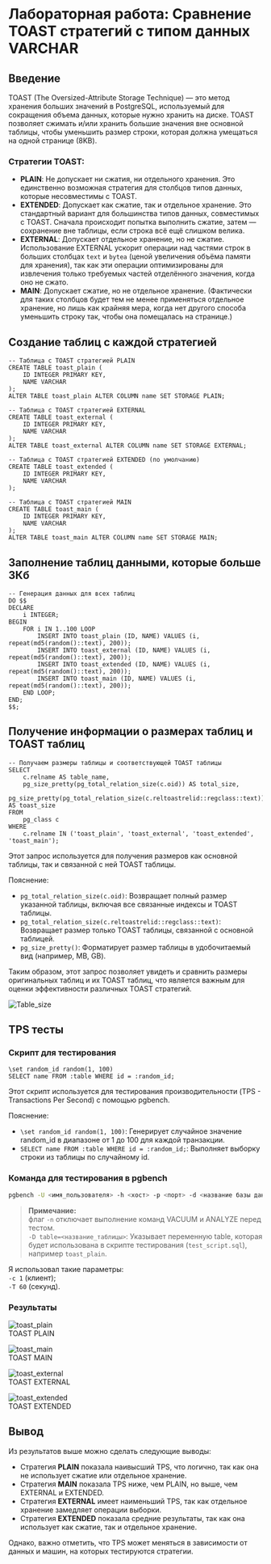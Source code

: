 # Лабораторная работа: Сравнение TOAST стратегий с типом данных VARCHAR

## Введение

TOAST (The Oversized-Attribute Storage Technique) — это метод хранения больших значений в PostgreSQL, используемый для сокращения объема данных, которые нужно хранить на диске. TOAST позволяет сжимать и/или хранить большие значения вне основной таблицы, чтобы уменьшить размер строки, которая должна умещаться на одной странице (8KB).

### Стратегии TOAST:

- **PLAIN**: Не допускает ни сжатия, ни отдельного хранения. Это единственно возможная стратегия для столбцов типов данных, которые несовместимы с TOAST.
- **EXTENDED**: Допускает как сжатие, так и отдельное хранение. Это стандартный вариант для большинства типов данных, совместимых с TOAST. Сначала происходит попытка выполнить сжатие, затем — сохранение вне таблицы, если строка всё ещё слишком велика.
- **EXTERNAL**: Допускает отдельное хранение, но не сжатие. Использование EXTERNAL ускорит операции над частями строк в больших столбцах `text` и `bytea` (ценой увеличения объёма памяти для хранения), так как эти операции оптимизированы для извлечения только требуемых частей отделённого значения, когда оно не сжато.
- **MAIN**: Допускает сжатие, но не отдельное хранение. (Фактически для таких столбцов будет тем не менее применяться отдельное хранение, но лишь как крайняя мера, когда нет другого способа уменьшить строку так, чтобы она помещалась на странице.)

## Создание таблиц с каждой стратегией

```pgsql
-- Таблица с TOAST стратегией PLAIN
CREATE TABLE toast_plain (
    ID INTEGER PRIMARY KEY,
    NAME VARCHAR
);
ALTER TABLE toast_plain ALTER COLUMN name SET STORAGE PLAIN;
```

```pgsql
-- Таблица с TOAST стратегией EXTERNAL
CREATE TABLE toast_external (
    ID INTEGER PRIMARY KEY,
    NAME VARCHAR
);
ALTER TABLE toast_external ALTER COLUMN name SET STORAGE EXTERNAL;
```

```pgsql
-- Таблица с TOAST стратегией EXTENDED (по умолчанию)
CREATE TABLE toast_extended (
    ID INTEGER PRIMARY KEY,
    NAME VARCHAR
);
```

```pgsql
-- Таблица с TOAST стратегией MAIN
CREATE TABLE toast_main (
    ID INTEGER PRIMARY KEY,
    NAME VARCHAR
);
ALTER TABLE toast_main ALTER COLUMN name SET STORAGE MAIN;
```

## Заполнение таблиц данными, которые больше 3Кб

```pgsql
-- Генерация данных для всех таблиц
DO $$
DECLARE
    i INTEGER;
BEGIN
    FOR i IN 1..100 LOOP
        INSERT INTO toast_plain (ID, NAME) VALUES (i, repeat(md5(random()::text), 200));
        INSERT INTO toast_external (ID, NAME) VALUES (i, repeat(md5(random()::text), 200));
        INSERT INTO toast_extended (ID, NAME) VALUES (i, repeat(md5(random()::text), 200));
        INSERT INTO toast_main (ID, NAME) VALUES (i, repeat(md5(random()::text), 200));
    END LOOP;
END;
$$;
```

## Получение информации о размерах таблиц и TOAST таблиц
```pgsql
-- Получаем размеры таблицы и соответствующей TOAST таблицы
SELECT
    c.relname AS table_name,
    pg_size_pretty(pg_total_relation_size(c.oid)) AS total_size,
    pg_size_pretty(pg_total_relation_size(c.reltoastrelid::regclass::text)) AS toast_size
FROM
    pg_class c
WHERE
    c.relname IN ('toast_plain', 'toast_external', 'toast_extended', 'toast_main');
```
Этот запрос используется для получения размеров как основной таблицы, так и связанной с ней TOAST таблицы.

Пояснение:

- `pg_total_relation_size(c.oid)`: Возвращает полный размер указанной таблицы, включая все связанные индексы и TOAST таблицы.
- `pg_total_relation_size(c.reltoastrelid::regclass::text)`: Возвращает размер только TOAST таблицы, связанной с основной таблицей.
- `pg_size_pretty()`: Форматирует размер таблицы в удобочитаемый вид (например, MB, GB).

Таким образом, этот запрос позволяет увидеть и сравнить размеры оригинальных таблиц и их TOAST таблиц, что является важным для оценки эффективности различных TOAST стратегий.

![Table_size](https://github.com/eto-uje-istoria/adv.-PostgreSQL/blob/TOAST/HW%232%20-%20TOAST/imgs%20RESULT/result_original_siza_and_toast_size.png)

## TPS тесты

### Скрипт для тестирования

```pgsql
\set random_id random(1, 100)
SELECT name FROM :table WHERE id = :random_id;
```
Этот скрипт используется для тестирования производительности (TPS - Transactions Per Second) с помощью pgbench.

Пояснение:

- `\set random_id random(1, 100)`: Генерирует случайное значение random_id в диапазоне от 1 до 100 для каждой транзакции.
- `SELECT name FROM :table WHERE id = :random_id;`: Выполняет выборку строки из таблицы по случайному id.

### Команда для тестирования в pgbench

```bash
pgbench -U <имя_пользователя> -h <хост> -p <порт> -d <название базы данных> -n -c <количество_параллельных_клиентов> -T <время_выполнения_теста> -D table=<название_таблицы> -f <путь_к_файлу_скрипта>
```

> **Примечание:**  
флаг `-n` отключает выполнение команд VACUUM и ANALYZE перед тестом.  
`-D table=<название_таблицы>`: Указывает переменную table, которая будет использована в скрипте тестирования (`test_script.sql`), например `toast_plain`.

Я использовал такие параметры:  
`-c 1` (клиент);  
`-T 60` (секунд).

### Результаты

![toast_plain](https://github.com/eto-uje-istoria/adv.-PostgreSQL/blob/TOAST/HW%232%20-%20TOAST/imgs%20RESULT/toast_plain.png)  
TOAST PLAIN

![toast_main](https://github.com/eto-uje-istoria/adv.-PostgreSQL/blob/TOAST/HW%232%20-%20TOAST/imgs%20RESULT/toast_main.png)  
TOAST MAIN

![toast_external](https://github.com/eto-uje-istoria/adv.-PostgreSQL/blob/TOAST/HW%232%20-%20TOAST/imgs%20RESULT/toast_external.png)  
TOAST EXTERNAL

![toast_extended](https://github.com/eto-uje-istoria/adv.-PostgreSQL/blob/TOAST/HW%232%20-%20TOAST/imgs%20RESULT/toast_extended.png)  
TOAST EXTENDED

## Вывод

Из результатов выше можно сделать следующие выводы:

- Стратегия **PLAIN** показала наивысший TPS, что логично, так как она не использует сжатие или отдельное хранение.
- Стратегия **MAIN** показала TPS ниже, чем PLAIN, но выше, чем EXTERNAL и EXTENDED.
- Стратегия **EXTERNAL** имеет наименьший TPS, так как отдельное хранение замедляет операции выборки.
- Стратегия **EXTENDED** показала средние результаты, так как она использует как сжатие, так и отдельное хранение.

Однако, важно отметить, что TPS может меняться в зависимости от данных и машин, на которых тестируются стратегии.
